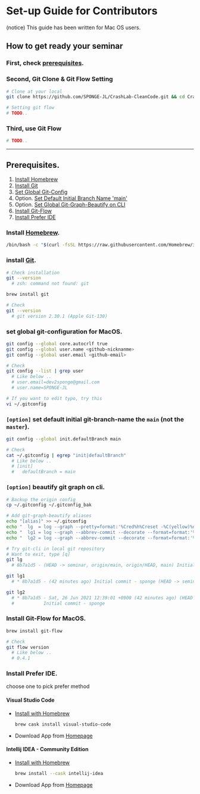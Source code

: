 # Set-up Guide for Contributors

(notice) This guide has been written for Mac OS users.

## How to get ready your seminar

### First, check [prerequisites](./#prerequisites).

### Second, Git Clone & Git Flow Setting

```bash
# Clone at your local
git clone https://github.com/SPONGE-JL/CrashLab-CleanCode.git && cd CrashLab-CleanCode

# Setting git flow
# TODO..
```

### Third, use Git Flow

```bash
# TODO..
```

---

## Prerequisites.

1. [Install Homebrew]()
2. [Install Git]()
3. [Set Global Git-Config]()
4. Option. [Set Default Initial Branch Name 'main']()
5. Option. [Set Global Git-Graph-Beautify on CLI]()
6. [Install Git-Flow]()
7. [Install Prefer IDE]() 

### Install [Homebrew](https://brew.sh/index_ko). 

```bash
/bin/bash -c "$(curl -fsSL https://raw.githubusercontent.com/Homebrew/install/HEAD/install.sh)"
```

### install [Git](https://git-scm.com/download/mac).

```bash
# Check installation
git --version
  # zsh: command not found: git

brew install git

# Check
git --version
  # git version 2.30.1 (Apple Git-130)
```

### set global git-configuration for MacOS.

```bash
git config --global core.autocrlf true
git config --global user.name <github-nicknanme>
git config --global user.email <github-email>

# Check
git config --list | grep user
  # Like below ..
  # user.email=dev2sponge@gmail.com
  # user.name=SPONGE-JL

# If you want to edit typo, try this
vi ~/.gitconfig
```

### `[option]` set default initial git-branch-name the `main` (not the `master`).

```bash
git config --global init.defaultBranch main

# Check
cat ~/.gitconfig | egrep "init|defaultBranch"
  # Like below ..
  # [init]
  #   defaultBranch = main 
```

### `[option]` beautify git graph on cli.

```bash
# Backup the origin config
cp ~/.gitconfig ~/.gitconfig_bak

# Add git-graph-beautify aliases
echo "[alias]" >> ~/.gitconfig
echo "  lg  = log --graph --pretty=format:'%Cred%h%Creset -%C(yellow)%d%Creset %s %Cgreen(%cr) %C(bold blue)<%an>%Creset' --abbrev-commit" >> ~/.gitconfig
echo "  lg1 = log --graph --abbrev-commit --decorate --format=format:'%C(bold blue)%h%C(reset) - %C(bold green)(%ar)%C(reset) %C(white)%s%C(reset) %C(dim white)- %an%C(reset)%C(bold yellow)%d%C(reset)' --all" >> ~/.gitconfig
echo "  lg2 = log --graph --abbrev-commit --decorate --format=format:'%C(bold blue)%h%C(reset) - %C(bold cyan)%aD%C(reset) %C(bold green)(%ar)%C(reset)%C(bold yellow)%d%C(reset)%n''          %C(white)%s%C(reset) %C(dim white)- %an%C(reset)' --all" >> ~/.gitconfig

# Try git-cli in local git repository
# Want to exit, type [q]
git lg
  # 8b7a1d5 - (HEAD -> seminar, origin/main, origin/HEAD, main) Initial commit (41 minutes ago) <sponge>

git lg1
  # * 8b7a1d5 - (42 minutes ago) Initial commit - sponge (HEAD -> seminar, origin/main, origin/HEAD, main)

git lg2
  # * 8b7a1d5 - Sat, 26 Jun 2021 12:39:01 +0900 (42 minutes ago) (HEAD -> seminar, origin/main, origin/HEAD, main)
  #           Initial commit - sponge
```

### Install Git-Flow for MacOS.

```bash
brew install git-flow

# Check
git flow version
  # Like below ..
  # 0.4.1
```

### Install Prefer IDE.

choose one to pick prefer method

#### Visual Studio Code

- [Install with Homebrew](https://formulae.brew.sh/cask/visual-studio-code)

  ```bash
  brew cask install visual-studio-code
  ```

- Download App from [Homepage](https://code.visualstudio.com/download#)

#### Intellij IDEA - Community Edition

- [Install with Homebrew](https://formulae.brew.sh/cask/intellij-idea)
  
  ```bash
  brew install --cask intellij-idea
  ```

- Download App from [Homepage](https://www.jetbrains.com/ko-kr/idea/download/#section=mac)
